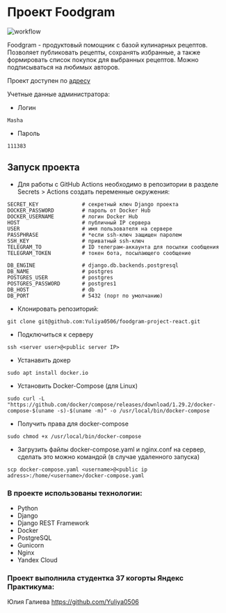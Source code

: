 # Проект Foodgram
![workflow](https://github.com/Yuliya0506/foodgram-project-react/actions/workflows/main.yml/badge.svg?)

Foodgram - продуктовый помощник с базой кулинарных рецептов. 
Позволяет публиковать рецепты, сохранять избранные, а также формировать список покупок для выбранных рецептов.
Можно подписываться на любимых авторов.


Проект доступен по [адресу](http://51.250.91.217/recipes)

Учетные данные администратора:
* Логин
````
Masha
````
* Пароль
````
111383
````

## Запуск проекта

* Для работы с GitHub Actions необходимо в репозитории в разделе Secrets > Actions создать переменные окружения:
````
SECRET_KEY              # секретный ключ Django проекта
DOCKER_PASSWORD         # пароль от Docker Hub
DOCKER_USERNAME         # логин Docker Hub
HOST                    # публичный IP сервера
USER                    # имя пользователя на сервере
PASSPHRASE              # *если ssh-ключ защищен паролем
SSH_KEY                 # приватный ssh-ключ
TELEGRAM_TO             # ID телеграм-аккаунта для посылки сообщения
TELEGRAM_TOKEN          # токен бота, посылающего сообщение

DB_ENGINE               # django.db.backends.postgresql
DB_NAME                 # postgres
POSTGRES_USER           # postgres
POSTGRES_PASSWORD       # postgres1
DB_HOST                 # db
DB_PORT                 # 5432 (порт по умолчанию)
````

* Клонировать репозиторий:
````
git clone git@github.com:Yuliya0506/foodgram-project-react.git
````

* Подключиться к серверу
````
ssh <server user>@<public server IP>
````

* Устанавить докер
````
sudo apt install docker.io
````

* Установить Docker-Compose (для Linux)
````
sudo curl -L "https://github.com/docker/compose/releases/download/1.29.2/docker-compose-$(uname -s)-$(uname -m)" -o /usr/local/bin/docker-compose
````

* Получить права для docker-compose
````
sudo chmod +x /usr/local/bin/docker-compose
````

* Загрузить файлы docker-compose.yaml и nginx.conf на сервер, сделать это можно командой (в случае удаленного запуска)
````
scp docker-compose.yaml <username>@<public ip adress>:/home/<username>/docker-compose.yaml
````


### В проекте использованы технологии:
- Python
- Django
- Django REST Framework
- Docker
- PostgreSQL
- Gunicorn
- Nginx
- Yandex Cloud

### Проект выполнила студентка 37 когорты Яндекс Практикума:
Юлия Галиева     https://github.com/Yuliya0506
